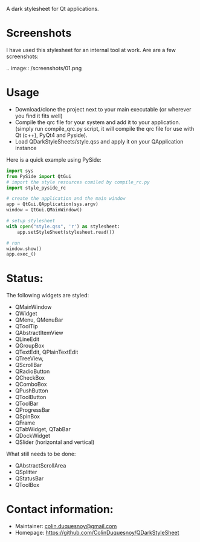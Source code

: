 A dark stylesheet for Qt applications. 

Screenshots
===================

I have used this stylesheet for an internal tool at work. Are are a few screenshots:

.. image:: /screenshots/01.png


Usage
============

- Download/clone the project next to your main executable (or wherever you find it fits well)
- Compile the qrc file for your system and add it to your application. (simply run compile_qrc.py script, it will compile the qrc file for use with Qt (c++), PyQt4 and Pyside).
- Load QDarkStyleSheets/style.qss and apply it on your QApplication instance

Here is a quick example using PySide:


```Python
import sys
from PySide import QtGui
# import the style resources comiled by compile_rc.py
import style_pyside_rc

# create the application and the main window
app = QtGui.QApplication(sys.argv)
window = QtGui.QMainWindow()

# setup stylesheet
with open("style.qss", 'r') as stylesheet:
    app.setStyleSheet(stylesheet.read())

# run
window.show()
app.exec_()
```

Status:
==============

The following widgets are styled: 

 - QMainWindow
 - QWidget
 - QMenu, QMenuBar
 - QToolTip
 - QAbstractItemView
 - QLineEdit
 - QGroupBox
 - QTextEdit, QPlainTextEdit
 - QTreeView,
 - QScrollBar
 - QRadioButton
 - QCheckBox
 - QComboBox
 - QPushButton
 - QToolButton
 - QToolBar
 - QProgressBar
 - QSpinBox
 - QFrame
 - QTabWidget, QTabBar
 - QDockWidget
 - QSlider (horizontal and vertical)

What still needs to be done:

 - QAbstractScrollArea
 - QSplitter
 - QStatusBar
 - QToolBox 

Contact information:
===========================

  - Maintainer: colin.duquesnoy@gmail.com
  - Homepage: https://github.com/ColinDuquesnoy/QDarkStyleSheet
